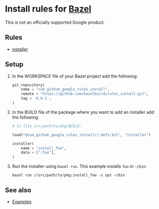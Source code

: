 # Install rules for [Bazel](https://bazel.build)

This is not an officially supported Google product.

## Rules

* [installer](docs/external/com_github_google_rules_install/src/installer.md#installer)

## Setup

1.  In the WORKSPACE file of your Bazel project add the following:

    ```python
    git_repository(
        name = "com_github_google_rules_install",
        remote = "https://github.com/bazelbuild/rules_install.git",
        tag = '0.0.1',
    )
    ```

1.  In the BUILD file of the package where you want to add an installer add the following:

    ````python
    # In file src/path/to/pkg/BUILD:

    load("@com_github_google_rules_install//:defs.bzl", "installer")

    installer(
        name = "install_foo",
        data = [":foo"],
    )
    ````

1.  Run the installer using `bazel run`. This example installs `foo` in `~/bin`:

    ```shell
    bazel run //src/path/to/pkg:install_foo -c opt ~/bin
    ```

## See also

* [Examples](examples/README.md)
